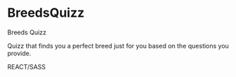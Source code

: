 # BreedsQuizz
Breeds Quizz

Quizz that finds you a perfect breed just for you based on the questions you provide.

REACT/SASS
